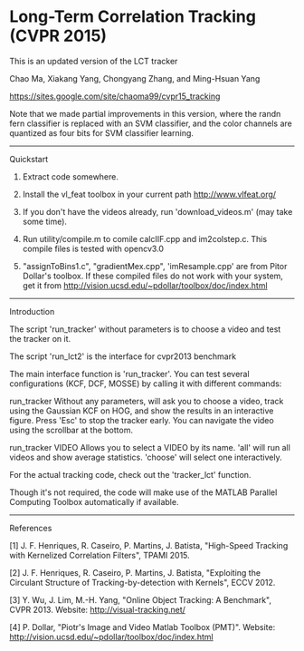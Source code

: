 # Long-Term Correlation Tracking (CVPR 2015)

This is an updated version of the LCT tracker

Chao Ma, Xiakang Yang, Chongyang Zhang, and Ming-Hsuan Yang

https://sites.google.com/site/chaoma99/cvpr15_tracking

Note that we made partial improvements in this version, where the randn fern classifier is replaced with an SVM classifier, and the color channels are quantized as four bits for SVM classifier learning.

__________
Quickstart

1. Extract code somewhere.

2. Install the vl_feat toolbox in your current path
   http://www.vlfeat.org/

3. If you don't have the videos already, run 'download_videos.m' (may take some time).

4. Run utility/compile.m to comile calcIIF.cpp and im2colstep.c. This compile files is tested with opencv3.0

5. "assignToBins1.c", "gradientMex.cpp", 'imResample.cpp' are from Pitor Dollar's toolbox. 
   If these compiled files do not work with your system, get it from
   http://vision.ucsd.edu/~pdollar/toolbox/doc/index.html 

__________
Introduction

The script 'run_tracker' without parameters is to choose a video and test the tracker on it.

The script 'run_lct2' is the interface for cvpr2013 benchmark

The main interface function is 'run_tracker'. You can test several configurations (KCF,
DCF, MOSSE) by calling it with different commands:


 run_tracker
   Without any parameters, will ask you to choose a video, track using
   the Gaussian KCF on HOG, and show the results in an interactive
   figure. Press 'Esc' to stop the tracker early. You can navigate the
   video using the scrollbar at the bottom.

 run_tracker VIDEO
   Allows you to select a VIDEO by its name. 'all' will run all videos
   and show average statistics. 'choose' will select one interactively.



For the actual tracking code, check out the 'tracker_lct' function.


Though it's not required, the code will make use of the MATLAB Parallel Computing
Toolbox automatically if available.


__________
References

[1] J. F. Henriques, R. Caseiro, P. Martins, J. Batista, "High-Speed Tracking with
Kernelized Correlation Filters", TPAMI 2015.

[2] J. F. Henriques, R. Caseiro, P. Martins, J. Batista, "Exploiting the Circulant
Structure of Tracking-by-detection with Kernels", ECCV 2012.

[3] Y. Wu, J. Lim, M.-H. Yang, "Online Object Tracking: A Benchmark", CVPR 2013.
Website: http://visual-tracking.net/

[4] P. Dollar, "Piotr's Image and Video Matlab Toolbox (PMT)".
Website: http://vision.ucsd.edu/~pdollar/toolbox/doc/index.html
